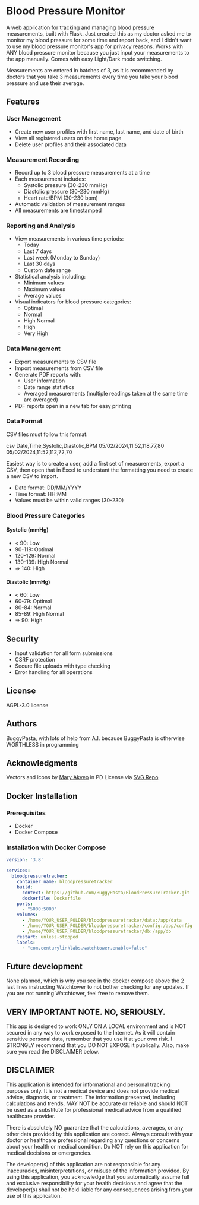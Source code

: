 # Blood Pressure Monitor

A web application for tracking and managing blood pressure measurements, built with Flask. Just created this as my doctor asked me to monitor my blood pressure for some time and report back, and I didn't want to use my blood pressure monitor's app for privacy reasons. Works with ANY blood pressure monitor because you just input your measurements to the app manually. Comes with easy Light/Dark mode switching.

Measurements are entered in batches of 3, as it is recommended by doctors that you take 3 measurements every time you take your blood pressure and use their average.

## Features

### User Management
- Create new user profiles with first name, last name, and date of birth
- View all registered users on the home page
- Delete user profiles and their associated data

### Measurement Recording
- Record up to 3 blood pressure measurements at a time
- Each measurement includes:
  - Systolic pressure (30-230 mmHg)
  - Diastolic pressure (30-230 mmHg)
  - Heart rate/BPM (30-230 bpm)
- Automatic validation of measurement ranges
- All measurements are timestamped

### Reporting and Analysis
- View measurements in various time periods:
  - Today
  - Last 7 days
  - Last week (Monday to Sunday)
  - Last 30 days
  - Custom date range
- Statistical analysis including:
  - Minimum values
  - Maximum values
  - Average values
- Visual indicators for blood pressure categories:
  - Optimal
  - Normal
  - High Normal
  - High
  - Very High

### Data Management
- Export measurements to CSV file
- Import measurements from CSV file
- Generate PDF reports with:
  - User information
  - Date range statistics
  - Averaged measurements (multiple readings taken at the same time are averaged)
- PDF reports open in a new tab for easy printing

### Data Format
CSV files must follow this format:

csv
Date,Time,Systolic,Diastolic,BPM
05/02/2024,11:52,118,77,80
05/02/2024,11:52,112,72,70

Easiest way is to create a user, add a first set of measurements, export a CSV, then open that in Excel to understant the formatting you need to create a new CSV to import.

- Date format: DD/MM/YYYY
- Time format: HH:MM
- Values must be within valid ranges (30-230)

### Blood Pressure Categories

#### Systolic (mmHg)
- < 90: Low
- 90-119: Optimal
- 120-129: Normal
- 130-139: High Normal
- => 140: High

#### Diastolic (mmHg)
- < 60: Low
- 60-79: Optimal
- 80-84: Normal
- 85-89: High Normal
- => 90: High

## Security
- Input validation for all form submissions
- CSRF protection
- Secure file uploads with type checking
- Error handling for all operations

## License
AGPL-3.0 license

## Authors
BuggyPasta, with lots of help from A.I. because BuggyPasta is otherwise WORTHLESS in programming

## Acknowledgments
Vectors and icons by <a href="https://www.figma.com/@maryakveo?ref=svgrepo.com" target="_blank">Mary Akveo</a> in PD License via <a href="https://www.svgrepo.com/" target="_blank">SVG Repo</a>

## Docker Installation

### Prerequisites
- Docker
- Docker Compose

### Installation with Docker Compose

```yaml
version: '3.8'

services:
  bloodpressuretracker:
    container_name: bloodpressuretracker
    build:
      context: https://github.com/BuggyPasta/BloodPressureTracker.git
      dockerfile: Dockerfile
    ports:
      - "5000:5000"
    volumes:
      - /home/YOUR_USER_FOLDER/bloodpressuretracker/data:/app/data
      - /home/YOUR_USER_FOLDER/bloodpressuretracker/config:/app/config
      - /home/YOUR_USER_FOLDER/bloodpressuretracker/db:/app/db
    restart: unless-stopped
    labels:
      - "com.centurylinklabs.watchtower.enable=false"
```

## Future development
None planned, which is why you see in the docker compose above the 2 last lines instructing Watchtower to not bother checking for any updates. If you are not running Watchtower, feel free to remove them.


## VERY IMPORTANT NOTE. NO, SERIOUSLY.
This app is designed to work ONLY ON A LOCAL environment and is NOT secured in any way to work exposed to the Internet. As it will contain sensitive personal data, remember that you use it at your own risk. I STRONGLY recommend that you DO NOT EXPOSE it publically. Also, make sure you read the DISCLAIMER below.

## DISCLAIMER

This application is intended for informational and personal tracking purposes only. It is not a medical device and does not provide medical advice, diagnosis, or treatment. The information presented, including calculations and trends, MAY NOT be accurate or reliable and should NOT be used as a substitute for professional medical advice from a qualified healthcare provider.

There is absolutely NO guarantee that the calculations, averages, or any other data provided by this application are correct. Always consult with your doctor or healthcare professional regarding any questions or concerns about your health or medical condition. Do NOT rely on this application for medical decisions or emergencies.

The developer(s) of this application are not responsible for any inaccuracies, misinterpretations, or misuse of the information provided. By using this application, you acknowledge that you automatically assume full and exclusive responsibility for your health decisions and agree that the developer(s) shall not be held liable for any consequences arising from your use of this application.